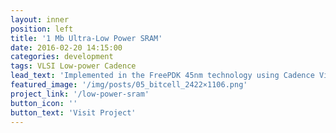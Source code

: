 ```yaml
---
layout: inner
position: left
title: '1 Mb Ultra-Low Power SRAM'
date: 2016-02-20 14:15:00
categories: development
tags: VLSI Low-power Cadence
lead_text: 'Implemented in the FreePDK 45nm technology using Cadence Virtuoso and Spectre.'
featured_image: '/img/posts/05_bitcell_2422×1106.png'
project_link: '/low-power-sram'
button_icon: ''
button_text: 'Visit Project'
---
```


